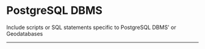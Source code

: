 PostgreSQL DBMS
===================


Include scripts or SQL statements specific to PostgreSQL DBMS' or Geodatabases

----------
